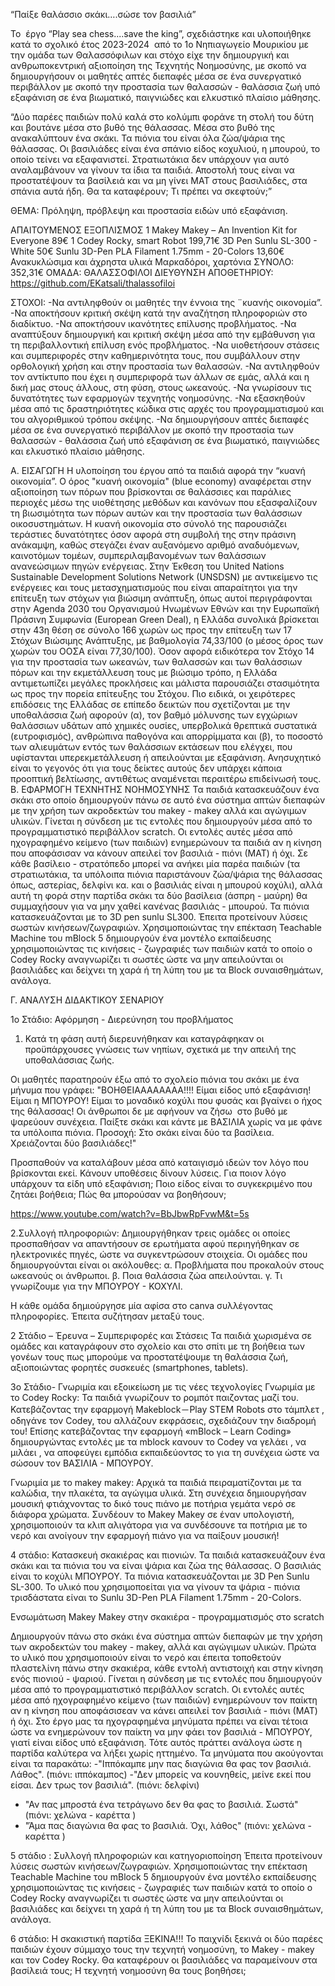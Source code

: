 “Παίξε θαλάσσιο σκάκι….σώσε τον βασιλιά”

Το  έργο “Play sea chess....save the king”, σχεδιάστηκε και υλοποιήθηκε κατά το σχολικό έτος 2023-2024  από το 1ο Νηπιαγωγείο Μουρικίου με την ομάδα των Θαλασσόφιλων και στόχο είχε την δημιουργική και ανθρωποκεντρική αξιοποίηση της Τεχνητής Νοημοσύνης, με σκοπό να δημιουργήσουν οι μαθητές απτές διεπαφές μέσα σε ένα συνεργατικό περιβάλλον με σκοπό την προστασία των θαλασσών - θαλάσσια ζωή υπό εξαφάνιση σε ένα βιωματικό, παιγνιώδες και ελκυστικό πλαίσιο μάθησης.

“Δύο παρέες παιδιών πολύ καλά στο κολύμπι φοράνε τη στολή του δύτη και βουτάνε μέσα στο βυθό της θάλασσας. Μέσα στο βυθό της ανακαλύπτουν ένα σκάκι. Τα πιόνια του είναι όλα ζώα/ψάρια της θάλασσας. Οι βασιλιάδες είναι ένα σπάνιο είδος κοχυλιού, η μπουρού, το οποίο τείνει να εξαφανιστεί. Στρατιωτάκια δεν υπάρχουν για αυτό αναλαμβάνουν να γίνουν τα ίδια τα παιδιά. Αποστολή τους είναι να προστατέψουν τα βασίλειά και να μη γίνει ΜΑΤ στους βασιλιάδες, στα σπάνια αυτά ήδη. Θα τα καταφέρουν; Τι πρέπει να σκεφτούν;”

ΘΕΜΑ: Πρόληψη, πρόβλεψη και προστασία ειδών υπό εξαφάνιση. 

ΑΠΑΙΤΟΥΜΕΝΟΣ ΕΞΟΠΛΙΣΜΟΣ
1 Makey Makey – An Invention Kit for Everyone 89€
1 Codey Rocky, smart Robot 199,71€
3D Pen Sunlu SL-300 - White 50€
Sunlu 3D-Pen PLA Filament 1.75mm - 20-Colors 13,60€
Ανακυκλώσιμα και άχρηστα υλικά
Μαρκαδόροι, χαρτόνια
ΣΥΝΟΛΟ: 352,31€
ΟΜΑΔΑ: ΘΑΛΑΣΣΟΦΙΛΟΙ
ΔΙΕΥΘΥΝΣΗ ΑΠΟΘΕΤΗΡΙΟΥ:
https://github.com/EKatsali/thalassofiloi


ΣΤΟΧΟΙ:
-Να αντιληφθούν οι μαθητές την έννοια της ¨κυανής οικονομία”.
-Να αποκτήσουν κριτική σκέψη κατά την αναζήτηση πληροφοριών στο διαδίκτυο.
-Να αποκτήσουν ικανότητες επίλυσης προβλήματος.
-Να αναπτύξουν δημιουργική και κριτική σκέψη μέσα από την εμβάθυνση για τη περιβαλλοντική επίλυση ενός προβλήματος.
-Να υιοθετήσουν στάσεις και συμπεριφορές στην καθημερινότητα τους, που συμβάλλουν στην ορθολογική χρήση και στην προστασία των θαλασσών.
-Να αντιληφθούν τον αντίκτυπο που έχει η συμπεριφορά των άλλων σε εμάς, αλλά και η δική μας στους άλλους, στη φύση, στους ωκεανούς.
-Να γνωρίσουν τις δυνατότητες των εφαρμογών τεχνητής νοημοσύνης.
-Να εξασκηθούν μέσα από τις δραστηριότητες κώδικα στις αρχές του προγραμματισμού και του αλγοριθμικού τρόπου σκέψης.
-Να δημιουργήσουν απτές διεπαφές μέσα σε ένα συνεργατικό περιβάλλον με σκοπό την προστασία των θαλασσών - θαλάσσια ζωή υπό εξαφάνιση σε ένα βιωματικό, παιγνιώδες και ελκυστικό πλαίσιο μάθησης.




Α. ΕΙΣΑΓΩΓΗ
Η υλοποίηση του έργου από τα παιδιά αφορά την “κυανή οικονομία”. Ο όρος "κυανή οικονομία" (blue economy) αναφέρεται στην αξιοποίηση των πόρων που βρίσκονται σε θαλάσσιες και παράλιες περιοχές μέσω της υιοθέτησης μεθόδων και κανόνων που εξασφαλίζουν τη βιωσιμότητα των πόρων αυτών και την προστασία των θαλάσσιων οικοσυστημάτων. Η κυανή οικονομία στο σύνολό της παρουσιάζει τεράστιες δυνατότητες όσον αφορά στη συμβολή της στην πράσινη ανάκαμψη, καθώς στεγάζει έναν αυξανόμενο αριθμό αναδυόμενων, καινοτόμων τομέων, συμπεριλαμβανομένων των θαλάσσιων ανανεώσιμων πηγών ενέργειας.
Στην Έκθεση του United Nations Sustainable Development Solutions Network (UNSDSN) με αντικείμενο τις ενέργειες και τους μετασχηματισμούς που είναι απαραίτητοι για την επίτευξη των στόχων για βιώσιμη ανάπτυξη, όπως αυτοί περιγράφονται στην Agenda 2030 του Οργανισμού Ηνωμένων Εθνών και την Ευρωπαϊκή Πράσινη Συμφωνία (European Green Deal), η Ελλάδα συνολικά βρίσκεται στην 43η θέση σε σύνολο 166 χωρών ως προς την επίτευξη των 17 Στόχων Βιώσιμης Ανάπτυξης, με βαθμολογία 74,33/100 (ο μέσος όρος των χωρών του ΟΟΣΑ είναι 77,30/100). Όσον αφορά ειδικότερα τον Στόχο 14 για την προστασία των ωκεανών, των θαλασσών και των θαλάσσιων πόρων και την εκμετάλλευση τους με βιώσιμο τρόπο, η Ελλάδα αντιμετωπίζει μεγάλες προκλήσεις και μάλιστα παρουσιάζει στασιμότητα ως προς την πορεία επίτευξης του Στόχου. Πιο ειδικά, οι χειρότερες επιδόσεις της Ελλάδας σε επίπεδο δεικτών που σχετίζονται με την υποθαλάσσια ζωή αφορούν (α), τον βαθμό μόλυνσης των εγχώριων θαλάσσιων υδάτων από χημικές ουσίες, υπερβολικά θρεπτικά συστατικά (ευτροφισμός), ανθρώπινα παθογόνα και απορρίμματα και (β), το ποσοστό των αλιευμάτων εντός των θαλάσσιων εκτάσεων που ελέγχει, που υφίστανται υπερεκμετάλλευση ή απειλούνται με εξαφάνιση. Ανησυχητικό είναι το γεγονός ότι για τους δείκτες αυτούς δεν υπάρχει κάποια προοπτική βελτίωσης, αντιθέτως αναμένεται περαιτέρω επιδείνωσή τους.
Β. ΕΦΑΡΜΟΓΗ ΤΕΧΝΗΤΗΣ ΝΟΗΜΟΣΥΝΗΣ
Τα παιδιά κατασκευάζουν ένα σκάκι στο οποίο δημιουργούν πάνω σε αυτό ένα σύστημα απτών διεπαφών με την χρήση των ακροδεκτών του makey - makey  αλλά και αγώγιμων υλικών. Γίνεται η σύνδεση με τις εντολές που δημιουργούν μέσα από το προγραμματιστικό περιβάλλον scratch. Οι εντολές αυτές μέσα από ηχογραφημένο κείμενο (των παιδιών) ενημερώνουν τα παιδιά αν η κίνηση που αποφάσισαν να κάνουν απειλεί τον βασιλιά - πιόνι (ΜΑΤ) ή όχι. Σε κάθε βασίλειο - στρατόπεδο μπορεί να ανήκει μία παρέα παιδιών (τα στρατιωτάκια, τα υπόλοιπα πιόνια παριστάνουν ζώα/ψάρια της θάλασσας όπως, αστερίας, δελφίνι κα. και ο βασιλιάς είναι η μπουρού κοχύλι), αλλά αυτή τη φορά στην παρτίδα σκάκι τα δύο βασίλεια (άσπρη - μαύρη) θα συμμαχήσουν για να μην χαθεί κανένας βασιλιάς - μπουρού. Τα πιόνια κατασκευάζονται με το 3D pen sunlu SL300.
Έπειτα προτείνουν λύσεις σωστών κινήσεων/ζωγραφιών. Χρησιμοποιώντας την επέκταση Teachable Machine του mBlock 5 δημιουργούν ένα μοντέλο εκπαίδευσης χρησιμοποιώντας τις κινήσεις - ζωγραφιές των παιδιών κατά το οποίο ο Codey Rocky αναγνωρίζει τι σωστές ώστε να μην απειλούνται οι βασιλιάδες και δείχνει τη χαρά ή τη λύπη του με τα Block συναισθημάτων, ανάλογα.


Γ. ΑΝΑΛΥΣΗ ΔΙΔΑΚΤΙΚΟΥ ΣΕΝΑΡΙΟΥ

1ο Στάδιο: Αφόρμηση - Διερεύνηση του προβλήματος
1. Κατά τη φάση αυτή διερευνήθηκαν και καταγράφηκαν οι προϋπάρχουσες γνώσεις των νηπίων, σχετικά με την απειλή της υποθαλάσσιας ζωής.

Οι μαθητές παρατηρούν έξω από το σχολείο πιόνια του σκάκι με ένα μήνυμα που γράφει: "ΒΟΗΘΕΙΑΑΑΑΑΑΑΑ!!!! Είμαι είδος υπό εξαφάνιση! Είμαι η ΜΠΟΥΡΟΥ! Είμαι το μοναδικό κοχύλι που φυσάς και βγαίνει ο ήχος της θάλασσας! Οι άνθρωποι δε με αφήνουν να ζήσω  στο βυθό με ψαρεύουν συνέχεια. Παίξτε σκάκι και κάντε με ΒΑΣΙΛΙΑ χωρίς να με φάνε τα υπόλοιπα πιόνια. Προσοχή: Στο σκάκι είναι δύο τα βασίλεια. Χρειάζονται δύο βασιλιάδες!"

Προσπαθούν να καταλάβουν μέσα από καταιγισμό ιδεών τον λόγο που βρίσκονται εκεί. Κάνουν υποθέσεις δίνουν λύσεις. Για ποιον λόγο υπάρχουν τα είδη υπό εξαφάνιση; Ποιο είδος είναι το συγκεκριμένο που ζητάει βοήθεια; Πώς θα μπορούσαν να βοηθήσουν;

https://www.youtube.com/watch?v=BbJbwRpFvwM&t=5s

2.Συλλογή πληροφοριών: Δημιουργήθηκαν τρεις ομάδες οι οποίες προσπαθήσαν να απαντήσουν σε ερωτήματα αφού περιηγήθηκαν σε ηλεκτρονικές πηγές, ώστε να συγκεντρώσουν στοιχεία. Οι ομάδες που δημιουργούνται είναι οι ακόλουθες:
α. Προβλήματα που προκαλούν στους ωκεανούς οι άνθρωποι.
β. Ποια θαλάσσια ζώα απειλούνται.
γ. Τι γνωρίζουμε για την ΜΠΟΥΡΟΥ - ΚΟΧΥΛΙ.

Η κάθε ομάδα δημιούργησε μία αφίσα στο canva συλλέγοντας πληροφορίες. Έπειτα συζήτησαν μεταξύ τους.


2 Στάδιο – Έρευνα – Συμπεριφορές και Στάσεις
Τα παιδιά χωρισμένα σε ομάδες και  καταγράφουν στο σχολείο και στο σπίτι με τη βοήθεια των γονέων τους πως μπορούμε να προστατέψουμε τη θαλάσσια ζωή, αξιοποιώντας φορητές συσκευές (smartphones, tablets).


3ο Στάδιο- Γνωριμία και εξοικείωση με τις νέες τεχνολογίες
Γνωριμία με το Codey Rocky: Τα παιδιά γνωρίζουν το ρομπότ παιζοντας μαζί του. Κατεβάζοντας την εφαρμογή  Makeblock－Play STEM Robots στο τάμπλετ , οδηγάνε τον Codey, του αλλάζουν εκφράσεις, σχεδιάζουν την διαδρομή του!
Επίσης κατεβάζοντας την εφαρμογή  «mBlock – Learn Coding»  δημιουργώντας εντολές με τα mblock κανουν το Codey να γελάει , να μιλάει , να αποφεύγει εμπόδια εκπαιδεύοντσς το για τη συνέχεια ώστε να σώσουν τον ΒΑΣΙΛΙΑ - ΜΠΟΥΡΟΥ. 

Γνωριμία με το makey makey:  Αρχικά τα παιδιά πειραματίζονται  με τα  καλώδια, την πλακέτα, τα αγώγιμα υλικά. Στη συνέχεια δημιουργήσαν  μουσική  φτιάχνοντας  το δικό τους  πιάνο με ποτήρια γεμάτα  νερό σε διάφορα χρώματα. Συνδέουν το Makey Makey σε έναν υπολογιστή, χρησιμοποιούν τα κλιπ αλιγάτορα για να συνδέσουνε  τα ποτήρια με το νερό και ανοίγουν την εφαρμογή πιάνο για να παίξουν μουσική!


4 στάδιο: Κατασκευή σκακιέρας και πιονιών. 
Τα παιδιά κατασκευάζουν ένα σκάκι και τα πιόνια του να είναι ψάρια και ζώα της θάλασσας. Ο βασιλιάς είναι το κοχύλι ΜΠΟΥΡΟΥ. Τα πιόνια κατασκευάζονται με 3D Pen Sunlu SL-300. Το υλικό που χρησιμοποείται για να γίνουν τα ψάρια - πιόνια τρισδάστατα είναι το Sunlu 3D-Pen PLA Filament 1.75mm - 20-Colors.

Ενσωμάτωση Makey Makey στην σκακιέρα - προγραμματισμός στο scratch

Δημιουργούν πάνω στο σκάκι ένα σύστημα απτών διεπαφών με την χρήση των ακροδεκτών του makey - makey,  αλλά και αγώγιμων υλικών. Πρώτα το υλικό που χρησιμοποιούν είναι το νερό και έπειτα τοποθετούν πλαστελίνη πάνω στην σκακιέρα, κάθε εντολή αντιστοιχή και στην κίνηση ενός πιονιού - ψαριού. Γίνεται η σύνδεση με τις εντολές που δημιουργούν μέσα από το προγραμματιστικό περιβάλλον scratch. Οι εντολές αυτές μέσα από ηχογραφημένο κείμενο (των παιδιών) ενημερώνουν τον παίκτη αν η κίνηση που αποφάσισεαν να κάνει απειλεί τον βασιλιά - πιόνι (ΜΑΤ) ή όχι. Στο έργο μας τα ηχογραφημένα μηνύματα πρέπει να είναι τέτοια ώστε να ενημερώνουν τον παίκτη να μην φάει τον βασιλιά - ΜΠΟΥΡΟΥ, γιατί είναι είδος υπό εξαφάνιση. Τότε αυτός πράττει ανάλογα ώστε η παρτίδα καλύτερα να λήξει χωρίς ηττημένο. 
Τα μηνύματα που ακούγονται είναι τα παρακάτω: 
-"Ιππόκαμπε μην πας διαγώνια θα φας τον βασιλιά. Λάθος". (πιόνι: ιππόκαμπος)
-"Δεν μπορείς να κουνηθείς, μείνε εκεί που είσαι. Δεν τρως τον βασιλιά". (πιόνι: δελφίνι)
- "Αν πας μπροστά ένα τετράγωνο δεν θα φας το βασιλιά. Σωστά" (πιόνι: χελώνα - καρέττα )
- "Άμα πας διαγώνια θα φας το βασιλιά. Όχι, λάθος" (πιόνι: χελώνα - καρέττα )


5 στάδιο : Συλλογή πληροφοριών και κατηγοριοποίηση
Έπειτα προτείνουν λύσεις σωστών κινήσεων/ζωγραφιών. Χρησιμοποιώντας την επέκταση Teachable Machine του mBlock 5 δημιουργούν ένα μοντέλο εκπαίδευσης χρησιμοποιώντας τις κινήσεις - ζωγραφιές των παιδιών κατά το οποίο ο Codey Rocky αναγνωρίζει τι σωστές ώστε να μην απειλούνται οι βασιλιάδες και δείχνει τη χαρά ή τη λύπη του με τα Block συναισθημάτων, ανάλογα.


6 στάδιο: Η σκακιστική παρτίδα ΞΕΚΙΝΑ!!!
Το παιχνίδι ξεκινά οι δύο παρέες παιδιών έχουν σύμμαχο τους την τεχνητή νοημοσύνη, το Makey - makey και τον Codey Rocky. Θα καταφέρουν οι βασιλιάδες να παραμείνουν στα βασίλειά τους; Η τεχνητή νοημοσύνη θα τους βοηθήσει; 















